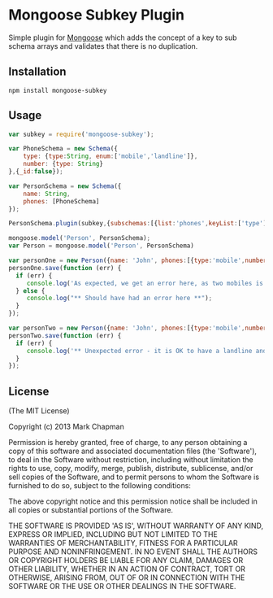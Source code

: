 Mongoose Subkey Plugin
======================

Simple plugin for [Mongoose](https://github.com/LearnBoost/mongoose) which adds the concept of a key to sub schema arrays and validates that there is no duplication.
## Installation

`npm install mongoose-subkey`

## Usage

```javascript
var subkey = require('mongoose-subkey');

var PhoneSchema = new Schema({
    type: {type:String, enum:['mobile','landline']},
    number: {type: String}
},{_id:false});

var PersonSchema = new Schema({
    name: String,
    phones: [PhoneSchema]
});

PersonSchema.plugin(subkey,{subschemas:[{list:'phones',keyList:['type']}]});

mongoose.model('Person', PersonSchema);
var Person = mongoose.model('Person', PersonSchema)

var personOne = new Person({name: 'John', phones:[{type:'mobile',number:'07876 123456'},{type:'mobile',number:'07876 999999'}]});
personOne.save(function (err) {
  if (err) {
     console.log('As expected, we get an error here, as two mobiles is excessive');
  } else {
     console.log("** Should have had an error here **");
  }
});

var personTwo = new Person({name: 'John', phones:[{type:'mobile',number:'07876 123456'},{type:'landline',number:'020 8888 7766'}]});
personTwo.save(function (err) {
  if (err) {
     console.log('** Unexpected error - it is OK to have a landline and a mobile');
  } 
});

```
## License 

(The MIT License)

Copyright (c) 2013 Mark Chapman

Permission is hereby granted, free of charge, to any person obtaining
a copy of this software and associated documentation files (the
'Software'), to deal in the Software without restriction, including
without limitation the rights to use, copy, modify, merge, publish,
distribute, sublicense, and/or sell copies of the Software, and to
permit persons to whom the Software is furnished to do so, subject to
the following conditions:

The above copyright notice and this permission notice shall be
included in all copies or substantial portions of the Software.

THE SOFTWARE IS PROVIDED 'AS IS', WITHOUT WARRANTY OF ANY KIND,
EXPRESS OR IMPLIED, INCLUDING BUT NOT LIMITED TO THE WARRANTIES OF
MERCHANTABILITY, FITNESS FOR A PARTICULAR PURPOSE AND NONINFRINGEMENT.
IN NO EVENT SHALL THE AUTHORS OR COPYRIGHT HOLDERS BE LIABLE FOR ANY
CLAIM, DAMAGES OR OTHER LIABILITY, WHETHER IN AN ACTION OF CONTRACT,
TORT OR OTHERWISE, ARISING FROM, OUT OF OR IN CONNECTION WITH THE
SOFTWARE OR THE USE OR OTHER DEALINGS IN THE SOFTWARE.
